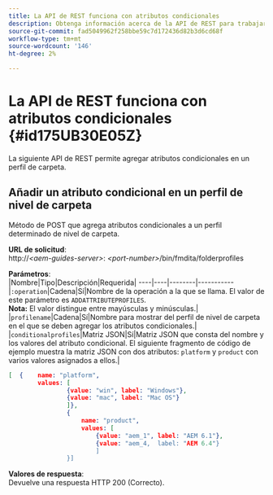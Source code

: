 ```yaml
---
title: La API de REST funciona con atributos condicionales
description: Obtenga información acerca de la API de REST para trabajar con atributos condicionales
source-git-commit: fad5049962f258bbe59c7d172436d82b3d6cd68f
workflow-type: tm+mt
source-wordcount: '146'
ht-degree: 2%

---
```



# La API de REST funciona con atributos condicionales {#id175UB30E05Z}

La siguiente API de REST permite agregar atributos condicionales en un perfil de carpeta.

## Añadir un atributo condicional en un perfil de nivel de carpeta

Método de POST que agrega atributos condicionales a un perfil determinado de nivel de carpeta.

**URL de solicitud**:\
http://*&lt;aem-guides-server>*: *&lt;port-number>*/bin/fmdita/folderprofiles

**Parámetros**:\
|Nombre|Tipo|Descripción|Requerida| ----|----|--------|----------- |`:operation`|Cadena|Sí|Nombre de la operación a la que se llama. El valor de este parámetro es ``ADDATTRIBUTEPROFILES``. <br> **Nota:** El valor distingue entre mayúsculas y minúsculas.| |`profilename`|Cadena|Sí|Nombre para mostrar del perfil de nivel de carpeta en el que se deben agregar los atributos condicionales.| |`conditionalprofiles`|Matriz JSON|Sí|Matriz JSON que consta del nombre y los valores del atributo condicional. El siguiente fragmento de código de ejemplo muestra la matriz JSON con dos atributos: `platform` y `product` con varios valores asignados a ellos.|

```JSON
[  {    name: "platform",    
        values: [       
                {value: "win", label: "Windows"},       
                {value: "mac", label: "Mac OS"}    
                ]},
                {    
                    name: "product",    
                    values: [      
                        {value: "aem_1", label: "AEM 6.1"},     
                        {value: "aem_4,  label: "AEM 6.4"}  
                        ]  
                }]
```

**Valores de respuesta**:\
Devuelve una respuesta HTTP 200 \(Correcto\).

